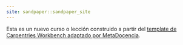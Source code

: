```yaml
---
site: sandpaper::sandpaper_site
---
```


Esta es un nuevo curso o lección construido a partir del [template de Carpentries Workbench adaptado por MetaDocencia][workbench]. 


[workbench]: https://metadocencia.github.io/metadocencia-workbench-template

